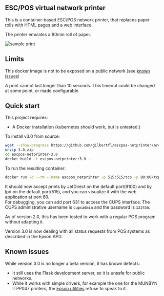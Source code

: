 ESC/POS virtual network printer 
----------

This is a container-based ESC/POS network printer, that replaces paper rolls with HTML pages and a web interface.

The printer emulates a 80mm roll of paper.

![sample print](https://github.com/gilbertfl/escpos-netprinter/assets/83510612/8aefc8c5-01ab-45f3-a992-e2850bef70f6)

## Limits
This docker image is not to be exposed on a public network (see [known issues](#known-issues))

A print cannot last longer than 10 seconds.  This timeout could be changed at some point, or made configurable.

## Quick start

This project requires:
- A Docker installation (kubernetes should work, but is untested.)

To install v3.0 from source:

```bash
wget --show-progress https://github.com/gilbertfl/escpos-netprinter/archive/refs/tags/3.0.zip
unzip 3.0.zip 
cd escpos-netprinter-3.0
docker build -t escpos-netprinter:3.0 .
```

To run the resulting container:
```bash
docker run -d --rm --name escpos_netprinter -p 515:515/tcp -p 80:80/tcp -p 9100:9100/tcp escpos-netprinter:3.0
```
It should now accept prints by JetDirect on the default port(9100) and by lpd on the default port(515), and you can visualize it with the web application at port 80.  
For debugging, you can add port 631 to access the CUPS interface.   The CUPS administrative username is `cupsadmin` and the password is `123456`.

As of version 2.0, this has been tested to work with a regular POS program without adapting it.  

Version 3.0 is now dealing with all status requests from POS systems as described in the Epson APG.

## Known issues
While version 3.0 is no longer a beta version, it has known defects:
- It still uses the Flask development server, so it is unsafe for public networks.
- While it works with simple drivers, for example the one for the MUNBYN ITPP047 printers, the [Epson utilities](https://download.epson-biz.com/modules/pos/) refuse to speak to it.

